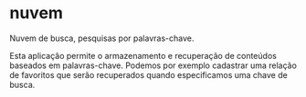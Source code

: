 nuvem
=====

Nuvem de busca, pesquisas por palavras-chave.

Esta aplicação permite o armazenamento e recuperação de conteúdos baseados em palavras-chave. 
Podemos por exemplo cadastrar uma relação de favoritos que serão recuperados quando especificamos uma chave de busca.
